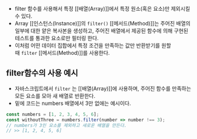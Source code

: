 - filter 함수를 사용해서 특정 [[배열(Array)]]에서 특정 원소(혹은 요소)만 제외시킬 수 있다.
- Array [[인스턴스(Instance)]]의 `filter()` [[메서드(Method)]]는 주어진 배열의 일부에 대한 얕은 복사본을 생성하고, 주어진 배열에서 제공된 함수에 의해 구현된 테스트를 통과한 요소로만 필터링 한다.
- 이처럼 어떤 데이터 집합에서 특정 조건을 만족하는 값만 반환받기를 원할 때 `filter` [[메서드(Method)]]를 사용한다.

## filter함수의 사용 예시

- 자바스크립트에서 `filter` 는 [[배열(Array)]]에 사용하며, 주어진 함수를 만족하는 모든 요소를 모아 새 배열로 반환한다.
- 밑에 코드는 numbers 배열에서 3만 없애는 예시이다.

```jsx
const numbers = [1, 2, 3, 4, 5, 6];
const withoutThree = numbers.filter(number => number !== 3);
// numbers가 3인 요소를 제외하고 새로운 배열을 만든다.
// >> [1, 2, 4, 5, 6]
```